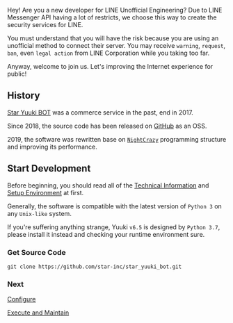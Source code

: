 Hey! Are you a new developer for LINE Unofficial Engineering?
Due to LINE Messenger API having a lot of restricts, we choose this way to create the security services for LINE.

You must understand that you will have the risk because you are using an unofficial method to connect their server.
You may receive `warning`, `request`, `ban`, even `legal action` from LINE Corporation while you taking too far.

Anyway, welcome to join us. Let's improving the Internet experience for public!

## History

[Star Yuuki BOT](https://line.starinc.xyz/star-yuuki-bot/) was a commerce service in the past, end in 2017.

Since 2018, the source code has been released on [GitHub](https://github.com/star-inc/star_yuuki_bot) as an OSS.

2019, the software was rewritten base on [`NightCrazy`](https://www.facebook.com/star.nightcrazy/) programming structure and improving its performance.

## Start Development

Before beginning, you should read all of the [Technical Information](https://github.com/star-inc/star_yuuki_bot/wiki/Technical-Information) and [Setup Environment](https://github.com/star-inc/star_yuuki_bot/wiki/Setup-Environment) at first.

Generally, the software is compatible with the latest version of `Python 3` on any `Unix-like` system.

If you're suffering anything strange, Yuuki `v6.5` is designed by `Python 3.7`, please install it instead and checking your runtime environment sure.

### Get Source Code

    git clone https://github.com/star-inc/star_yuuki_bot.git

### Next

[Configure](https://github.com/star-inc/star_yuuki_bot/wiki/Configure)

[Execute and Maintain](https://github.com/star-inc/star_yuuki_bot/wiki/Execute-and-Maintain)